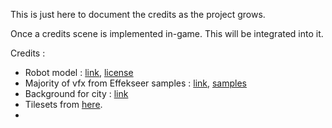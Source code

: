 This is just here to document the credits as the project grows.

Once a credits scene is implemented in-game. This will be integrated into it.

Credits :

- Robot model : [link](https://www.turbosquid.com/3d-models/3d-robot-low-poly-pbr-1589358), [license](https://blog.turbosquid.com/turbosquid-3d-model-license/)
- Majority of vfx from Effekseer samples : [link](https://effekseer.github.io/), [samples](https://effekseer.github.io/en/contribute.html) 
- Background for city : [link](https://ansimuz.itch.io/cyberpunk-street-environment)
- Tilesets from [here](https://egordorichev.itch.io/adve).
- 